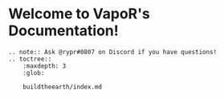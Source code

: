 <!---
title: Index
path: /
version: 1.0.0  
authors:
  - @VapoR
--->
# Welcome to VapoR's Documentation!
```eval_rst
.. note:: Ask @rypr#0807 on Discord if you have questions!
.. toctree::
    :maxdepth: 3
    :glob:

    buildtheearth/index.md
```
